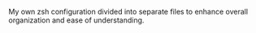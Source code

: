 My own zsh configuration divided into separate files to enhance overall organization and ease of understanding.
